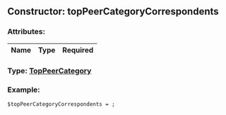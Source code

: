 ## Constructor: topPeerCategoryCorrespondents  

### Attributes:

| Name     |    Type       | Required |
|----------|:-------------:|---------:|


### Type: [TopPeerCategory](../types/TopPeerCategory.md)

### Example:


```
$topPeerCategoryCorrespondents = ;
```